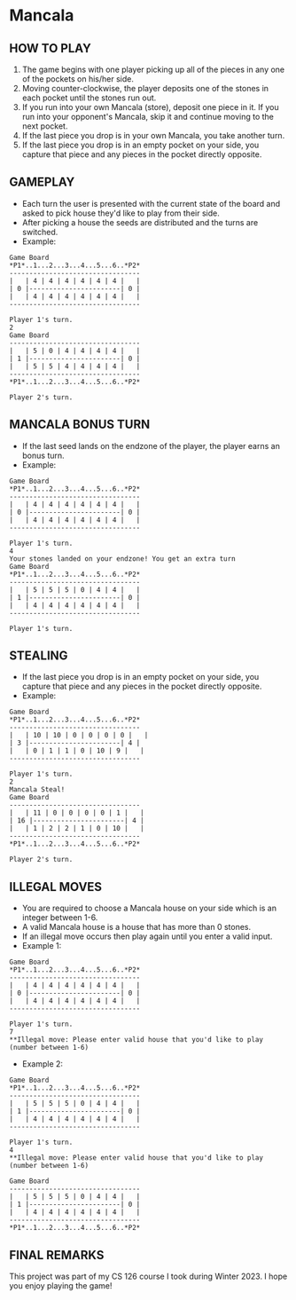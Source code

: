 # Mancala

## HOW TO PLAY
1. The game begins with one player picking up all of the pieces in any one of the pockets on his/her side.
2. Moving counter-clockwise, the player deposits one of the stones in each pocket until the stones run out.
3. If you run into your own Mancala (store), deposit one piece in it. If you run into your opponent's Mancala, skip it and
 continue moving to the next pocket.
4. If the last piece you drop is in your own Mancala, you take another turn.
5. If the last piece you drop is in an empty pocket on your side, you capture that piece and any pieces in the pocket directly
opposite.

## GAMEPLAY
- Each turn the user is presented with the current state of the board and asked to pick house they'd like to play from their side. 
- After picking a house the seeds are distributed and the turns are switched.
- Example:
``` 
Game Board 
*P1*..1...2...3...4...5...6..*P2*
---------------------------------
|   | 4 | 4 | 4 | 4 | 4 | 4 |   |
| 0 |-----------------------| 0 | 
|   | 4 | 4 | 4 | 4 | 4 | 4 |   |
---------------------------------

Player 1's turn.
2
Game Board 
---------------------------------
|   | 5 | 0 | 4 | 4 | 4 | 4 |   |
| 1 |-----------------------| 0 | 
|   | 5 | 5 | 4 | 4 | 4 | 4 |   |
---------------------------------
*P1*..1...2...3...4...5...6..*P2*

Player 2's turn. 
```

## MANCALA BONUS TURN
- If the last seed lands on the endzone of the player, the player earns an bonus turn.
- Example:
```
Game Board 
*P1*..1...2...3...4...5...6..*P2*
---------------------------------
|   | 4 | 4 | 4 | 4 | 4 | 4 |   |
| 0 |-----------------------| 0 | 
|   | 4 | 4 | 4 | 4 | 4 | 4 |   |
---------------------------------

Player 1's turn.
4
Your stones landed on your endzone! You get an extra turn
Game Board 
*P1*..1...2...3...4...5...6..*P2*
---------------------------------
|   | 5 | 5 | 5 | 0 | 4 | 4 |   |
| 1 |-----------------------| 0 | 
|   | 4 | 4 | 4 | 4 | 4 | 4 |   |
---------------------------------

Player 1's turn.
```

## STEALING 
- If the last piece you drop is in an empty pocket on your side, you capture that piece and any pieces in the pocket directly
opposite.
- Example:
```
Game Board 
*P1*..1...2...3...4...5...6..*P2*
---------------------------------
|   | 10 | 10 | 0 | 0 | 0 | 0 |   |
| 3 |-----------------------| 4 | 
|   | 0 | 1 | 1 | 0 | 10 | 9 |   |
---------------------------------

Player 1's turn.
2
Mancala Steal!
Game Board 
---------------------------------
|   | 11 | 0 | 0 | 0 | 0 | 1 |   |
| 16 |-----------------------| 4 | 
|   | 1 | 2 | 2 | 1 | 0 | 10 |   |
---------------------------------
*P1*..1...2...3...4...5...6..*P2*

Player 2's turn.
```

## ILLEGAL MOVES
- You are required to choose a Mancala house on your side which is an integer between 1-6.
- A valid Mancala house is a house that has more than 0 stones.
- If an illegal move occurs then play again until you enter a valid input.
- Example 1:
```
Game Board 
*P1*..1...2...3...4...5...6..*P2*
---------------------------------
|   | 4 | 4 | 4 | 4 | 4 | 4 |   |
| 0 |-----------------------| 0 | 
|   | 4 | 4 | 4 | 4 | 4 | 4 |   |
---------------------------------

Player 1's turn.
7
**Illegal move: Please enter valid house that you'd like to play (number between 1-6)
```
- Example 2:
```
Game Board 
*P1*..1...2...3...4...5...6..*P2*
---------------------------------
|   | 5 | 5 | 5 | 0 | 4 | 4 |   |
| 1 |-----------------------| 0 | 
|   | 4 | 4 | 4 | 4 | 4 | 4 |   |
---------------------------------

Player 1's turn.
4
**Illegal move: Please enter valid house that you'd like to play (number between 1-6)

Game Board 
---------------------------------
|   | 5 | 5 | 5 | 0 | 4 | 4 |   |
| 1 |-----------------------| 0 | 
|   | 4 | 4 | 4 | 4 | 4 | 4 |   |
---------------------------------
*P1*..1...2...3...4...5...6..*P2*
``` 
## FINAL REMARKS
This project was part of my CS 126 course I took during Winter 2023. I hope you enjoy playing the game!

